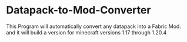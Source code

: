 # Datapack-to-Mod-Converter
This Program will automatically convert any datapack into a Fabric Mod. and it will build a version for minecraft versions 1.17 through 1.20.4

